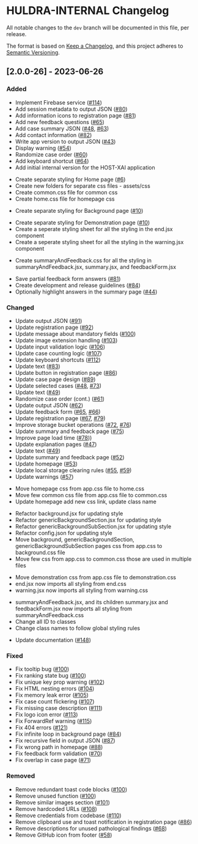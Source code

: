 # HULDRA-INTERNAL Changelog

All notable changes to the `dev` branch will be documented in this file, per release.

The format is based on [Keep a Changelog](https://keepachangelog.com/en/1.0.0/),
and this project adheres to [Semantic Versioning](https://semver.org/spec/v2.0.0.html).

## [2.0.0-26] - 2023-06-26

### Added
<!--- [1.0.0] - 2021-04-08 -->
- Implement Firebase service ([#114](https://github.com/malekhammou/host-xai/issues/114))
- Add session metadata to output JSON ([#80](https://github.com/malekhammou/host-xai/issues/80))
- Add information icons to registration page ([#81](https://github.com/malekhammou/host-xai/issues/81))
- Add new feedback questions ([#65](https://github.com/malekhammou/host-xai/issues/65))
- Add case summary JSON ([#48](https://github.com/malekhammou/host-xai/issues/48), [#63](https://github.com/malekhammou/host-xai/issues/63))
- Add contact information ([#82](https://github.com/malekhammou/host-xai/issues/82))
- Write app version to output JSON ([#43](https://github.com/malekhammou/host-xai/issues/43))
- Display warning ([#54](https://github.com/malekhammou/host-xai/issues/54))
- Randomize case order ([#60](https://github.com/malekhammou/host-xai/issues/60))
- Add keyboard shortcut ([#64](https://github.com/malekhammou/host-xai/issues/64))
- Add initial internal version for the HOST-XAI application
  
<!--- 2022-10-10 -->
- Create separate styling for Home page ([#6](https://github.com/simulamet-host/huldra-internal/issues/6))
- Create new folders for separate css files - assets/css
- Create common.css file for common css
- Create home.css file for homepage css

<!--- 2022-10-11 -->
- Create separate styling for Background page ([#10](https://github.com/simulamet-host/huldra-internal/issues/10))

<!--- 2022-10-13 -->
- Create separate styling for Demonstration page ([#10](https://github.com/simulamet-host/huldra-internal/issues/10))
- Create a seperate styling sheet for all the styling in the end.jsx component
- Create a seperate styling sheet for all the styling in the warning.jsx component

<!--- 2022-10-27 -->
- Create summaryAndFeedback.css for all the styling in summaryAndFeedback.jsx, summary.jsx, and feedbackForm.jsx

<!--- 2023-06-26 -->
- Save partial feedback form answers ([#81](https://github.com/simulamet-host/huldra-internal/issues/81))
- Create development and release guidelines ([#84](https://github.com/simulamet-host/huldra-internal/issues/84))
- Optionally highlight answers in the summary page ([#44](https://github.com/simulamet-host/huldra-internal/issues/44))

### Changed
<!--- [1.0.0] - 2021-04-08 -->
- Update output JSON ([#91](https://github.com/malekhammou/host-xai/issues/91))
- Update registration page ([#92](https://github.com/malekhammou/host-xai/issues/92))
- Update message about mandatory fields ([#100](https://github.com/malekhammou/host-xai/issues/100))
- Update image extension handling ([#103](https://github.com/malekhammou/host-xai/issues/103))
- Update input validation logic ([#106](https://github.com/malekhammou/host-xai/issues/106))
- Update case counting logic ([#107](https://github.com/malekhammou/host-xai/issues/107))
- Update keyboard shortcuts ([#112](https://github.com/malekhammou/host-xai/issues/112))
- Update text ([#83](https://github.com/malekhammou/host-xai/issues/83))
- Update button in registration page ([#86](https://github.com/malekhammou/host-xai/issues/86))
- Update case page design ([#89](https://github.com/malekhammou/host-xai/issues/89))
- Update selected cases ([#48](https://github.com/malekhammou/host-xai/issues/48), [#73](https://github.com/malekhammou/host-xai/issues/73))
- Update text ([#49](https://github.com/malekhammou/host-xai/issues/49))
- Randomize case order (cont.) ([#61](https://github.com/malekhammou/host-xai/issues/61))
- Update output JSON ([#62](https://github.com/malekhammou/host-xai/issues/62))
- Update feedback form ([#65](https://github.com/malekhammou/host-xai/issues/65), [#66](https://github.com/malekhammou/host-xai/issues/66))
- Update registration page ([#67](https://github.com/malekhammou/host-xai/issues/67), [#79](https://github.com/malekhammou/host-xai/issues/79))
- Improve storage bucket operations ([#72](https://github.com/malekhammou/host-xai/issues/72), [#76](https://github.com/malekhammou/host-xai/issues/76))
- Update summary and feedback page ([#75](https://github.com/malekhammou/host-xai/issues/75))
- Improve page load time ([#78](https://github.com/malekhammou/host-xai/issues/78)))
- Update explanation pages ([#47](https://github.com/malekhammou/host-xai/issues/47))
- Update text ([#49](https://github.com/malekhammou/host-xai/issues/49))
- Update summary and feedback page ([#52](https://github.com/malekhammou/host-xai/issues/52))
- Update homepage ([#53](https://github.com/malekhammou/host-xai/issues/53))
- Update local storage clearing rules ([#55](https://github.com/malekhammou/host-xai/issues/55), [#59](https://github.com/malekhammou/host-xai/issues/59))
- Update warnings ([#57](https://github.com/malekhammou/host-xai/issues/57))

<!--- 2022-10-10 -->
- Move homepage css from app.css file to home.css
- Move few common css file from app.css file to common.css
- Update homepage add new css link, update class name

<!--- 2022-10-11 -->
- Refactor background.jsx for updating style
- Refactor genericBackgroundSection.jsx for updating style
- Refactor genericBackgroundSubSection.jsx for updating style
- Refactor config.json for updating style
- Move background, genericBackgroundSection, genericBackgroundSubSection pages css from app.css to background.css file
- Move few css from app.css to common.css those are used in multiple files

<!--- 2022-10-13 -->
- Move demonstration css from app.css file to demonstration.css
- end.jsx now imports all styling from end.css
- warning.jsx now imports all styling from warning.css

<!--- 2022-10-27 -->
- summaryAndFeedback.jsx, and its children summary.jsx and feedbackForm.jsx now imports all styling from summaryAndFeedback.css
- Change all ID to classes
- Change class names to follow global styling rules 

<!--- 2023-06-26 -->
- Update documentation ([#148](https://github.com/simulamet-host/huldra-internal/issues/148))

### Fixed
<!--- [1.0.0] - 2021-04-08 -->
- Fix tooltip bug ([#100](https://github.com/malekhammou/host-xai/issues/100))
- Fix ranking state bug ([#100](https://github.com/malekhammou/host-xai/issues/100))
- Fix unique key prop warning ([#102](https://github.com/malekhammou/host-xai/issues/102))
- Fix HTML nesting errors ([#104](https://github.com/malekhammou/host-xai/issues/104))
- Fix memory leak error ([#105](https://github.com/malekhammou/host-xai/issues/105))
- Fix case count flickering ([#107](https://github.com/malekhammou/host-xai/issues/107))
- Fix missing case description ([#111](https://github.com/malekhammou/host-xai/issues/111))
- Fix logo icon error ([#113](https://github.com/malekhammou/host-xai/issues/113))
- Fix ForwardRef warning ([#115](https://github.com/malekhammou/host-xai/issues/115))
- Fix 404 errors ([#121](https://github.com/malekhammou/host-xai/issues/121))
- Fix infinite loop in background page ([#84](https://github.com/malekhammou/host-xai/issues/84))
- Fix recursive field in output JSON ([#87](https://github.com/malekhammou/host-xai/issues/87))
- Fix wrong path in homepage ([#88](https://github.com/malekhammou/host-xai/issues/88))
- Fix feedback form validation ([#70](https://github.com/malekhammou/host-xai/issues/70))
- Fix overlap in case page ([#71](https://github.com/malekhammou/host-xai/issues/71))

### Removed
<!--- [1.0.0] - 2021-04-08 -->
- Remove redundant toast code blocks ([#100](https://github.com/malekhammou/host-xai/issues/100))
- Remove unused function ([#100](https://github.com/malekhammou/host-xai/issues/100))
- Remove similar images section ([#101](https://github.com/malekhammou/host-xai/issues/101))
- Remove hardcoded URLs ([#108](https://github.com/malekhammou/host-xai/issues/108))
- Remove credentials from codebase ([#110](https://github.com/malekhammou/host-xai/issues/110))
- Remove clipboard use and toast notification in registration page ([#86](https://github.com/malekhammou/host-xai/issues/86))
- Remove descriptions for unused pathological findings ([#68](https://github.com/malekhammou/host-xai/issues/68))
- Remove GitHub icon from footer ([#58](https://github.com/malekhammou/host-xai/issues/58))
